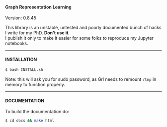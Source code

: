 #### Graph Representation Learning

Version: 0.8.45   

This library is an unstable, untested and poorly documented bunch of hacks I write for my PhD. **Don't use it**.   
I publish it only to make it easier for some folks to reproduce my Jupyter notebooks.  

---

#### INSTALLATION

```bash
$ bash INSTALL.sh
```

Note: this will ask you for sudo password, as Grl needs to remount `/tmp` in memory
to function properly. 

---

#### DOCUMENTATION

To build the documentation do: 
```bash
$ cd docs && make html
```
